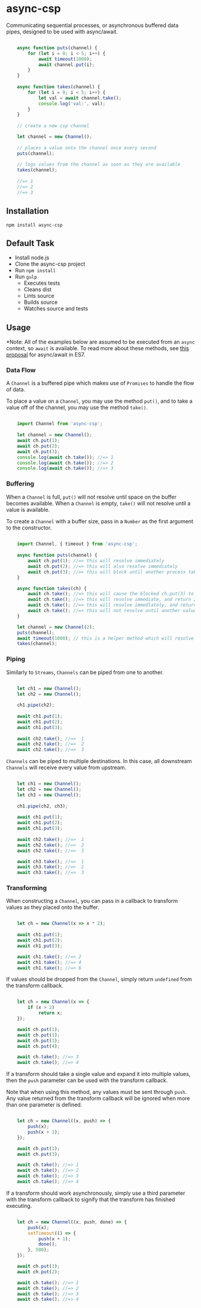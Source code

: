 # async-csp
Communicating sequential processes, or asynchronous buffered data pipes, designed to be used with async/await.

```js

	async function puts(channel) {
	    for (let i = 0; i < 5; i++) {
	        await timeout(1000);
	        await channel.put(i);
	    }
	}
	
	async function takes(channel) {
	    for (let i = 0; i < 5; i++) {
	        let val = await channel.take();
	        console.log('val:', val);
	    }
	}
	
	// create a new csp channel

	let channel = new Channel();
	
	// places a value onto the channel once every second
	puts(channel);
	
	// logs values from the channel as soon as they are available
	takes(channel);
	
	//=> 1
	//=> 2
	//=> 3
```

## Installation

```
npm install async-csp
```

## Default Task

* Install node.js
* Clone the async-csp project
* Run `npm install`
* Run `gulp`
    * Executes tests
    * Cleans dist
    * Lints source
    * Builds source
    * Watches source and tests

## Usage

*Note: All of the examples below are assumed to be executed from an `async` context, so `await` is available. To read more about these methods, see [this proposal](https://github.com/lukehoban/ecmascript-asyncawait) for async/await in ES7.

### Data Flow

A `Channel` is a buffered pipe which makes use of `Promises` to handle the flow of data.

To place a value on a `Channel`, you may use the method `put()`, and to take a value off of the channel, you may use the method `take()`.

```js

	import Channel from 'async-csp';
	
	let channel = new Channel();
	await ch.put(1);
	await ch.put(2);
	await ch.put(3);
	console.log(await ch.take()); //=> 1
	console.log(await ch.take()); //=> 2
	console.log(await ch.take()); //=> 3
```

### Buffering

When a `Channel` is full, `put()` will not resolve until space on the buffer becomes available. When a `Channel` is empty, `take()` will not resolve until a value is available.

To create a `Channel` with a buffer size, pass in a `Number` as the first argument to the constructor.

```js
	
	import Channel, { timeout } from 'async-csp';
	
	async function puts(channel) {
		await ch.put(1); //=> this will resolve immediately
		await ch.put(2); //=> this will also resolve immediately
		await ch.put(3); //=> this will block until another process takes a value from the Channel
	}

	async function takes(ch) {
		await ch.take(); //=> this will cause the blocked ch.put(3) to resolve, and will return 1
		await ch.take(); //=> this will resolve immediate, and return 2
		await ch.take(); //=> this will resolve immedlately, and return 3
		await ch.take(); //=> this will not resolve until another value is available on the channel
	}

	let channel = new Channel(2);
	puts(channel);
	await timeout(1000); // this is a helper method which will resolve after the given milliseconds
	takes(channel);
```

### Piping

Similarly to `Streams`, `Channels` can be piped from one to another.

```js

	let ch1 = new Channel();
	let ch2 = new Channel();
	
	ch1.pipe(ch2);
	
	await ch1.put(1);
	await ch1.put(2);
	await ch1.put(3);
	
	await ch2.take(); //=>  1
	await ch2.take(); //=>  2
	await ch2.take(); //=>  3
```

`Channels` can be piped to multiple destinations. In this case, all downstream `Channels` will receive every value from upstream.

```js

	let ch1 = new Channel();
	let ch2 = new Channel();
	let ch3 = new Channel();
	
	ch1.pipe(ch2, ch3);
	
	await ch1.put(1);
	await ch1.put(2);
	await ch1.put(3);
	
	await ch2.take(); //=>  1
	await ch2.take(); //=>  2
	await ch2.take(); //=>  3

	await ch3.take(); //=>  1
	await ch3.take(); //=>  2
	await ch3.take(); //=>  3
```

### Transforming

When constructing a `Channel`, you can pass in a callback to transform values as they placed onto the buffer.

```js

	let ch = new Channel(x => x * 2);
	
	await ch1.put(1);
	await ch1.put(2);
	await ch1.put(3);

	await ch1.take(); //=> 2
	await ch1.take(); //=> 4
	await ch1.take(); //=> 6
```

If values should be dropped from the `Channel`, simply return `undefined` from the transform callback.

```js

	let ch = new Channel(x => {
        if (x > 2)
            return x;
    });

    await ch.put(1);
    await ch.put(1);
    await ch.put(3);
    await ch.put(4);

    await ch.take(); //=> 3
    await ch.take(); //=> 4
```

If a transform should take a single value and expand it into multiple values, then the `push` parameter can be used with the transform callback.

Note that when using this method, any values must be sent through `push`. Any value returned from the transform callback will be ignored when more than one parameter is defined.

```js

	let ch = new Channel((x, push) => {
        push(x);
        push(x + 1);
    });

	await ch.put(1);
	await ch.put(3);

	await ch.take(); //=> 1
	await ch.take(); //=> 2
	await ch.take(); //=> 3
	await ch.take(); //=> 4
```

If a transform should work asynchronously, simply use a third parameter with the transform callback to signify that the transform has finished executing.

```js

	let ch = new Channel((x, push, done) => {
		push(x);
		setTimeout(() => {
			push(x + 1);
			done();
		}, 500);
	});

	await ch.put(1);
	await ch.put(2);

	await ch.take(); //=> 1
	await ch.take(); //=> 2
	await ch.take(); //=> 3
	await ch.take(); //=> 4
```